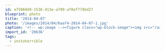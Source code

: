 ```yaml
---
id: e75060d9-1536-413e-a799-af0ef774bd27
blueprint: photo
title: '2014-04-07'
photo: '/images/2014/04/6aaf4-2014-04-07-1.jpg'
caption: '<!-- wp:image --><figure class="wp-block-image"><img src="/assets/images/2014/04/6aaf4-2014-04-07-1.jpg" /></figure><!-- /wp:image --><!-- wp:paragraph --><p>yolo. This place is amazing. #instaterrible</p><!-- /wp:paragraph -->'
import_id: '20636'
tags:
  - instaterrible
---
```

